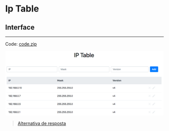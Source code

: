 # Ip Table

## Interface
---

Code: [code.zip](code.zip)

![](assets/layout.png)

> [Alternativa de resposta](code-response/)